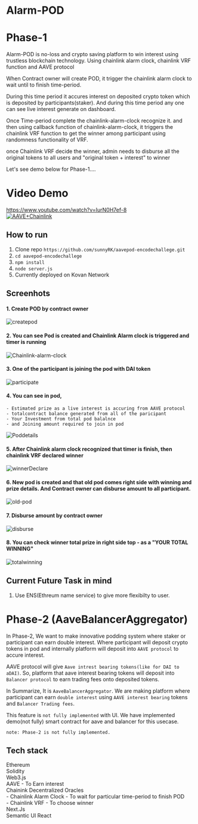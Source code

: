 # Alarm-POD

# Phase-1

Alarm-POD is no-loss and crypto saving platform to win interest using trustless blockchain technology. Using chainlink alarm clock, chainlink VRF function and AAVE protocol

When Contract owner will create POD, it trigger the chainlink alarm clock to wait until to finish time-period.

During this time period it accures interest on deposited crypto token which is deposited by participants(staker).
And during this time period any one can see live interest generate on dashboard.

Once Time-period complete the chainlink-alarm-clock
recognize it. and then using callback function of chainlink-alarm-clock, it triggers the chainlink VRF function to get the winner among participant using randomness functionality of VRF.

once Chainlink VRF decide the winner, admin needs to disburse all the original tokens to all users and "original token + interest" to winner

Let's see demo below for Phase-1....

# Video Demo

https://www.youtube.com/watch?v=IurN0H7ef-8  
[![AAVE+Chainlink](aavechainlink.png.png)](https://www.youtube.com/watch?v=IurN0H7ef-8 "Alarm-POD")
## How to run

1. Clone repo `https://github.com/sunnyRK/aavepod-encodechallege.git`
2. `cd aavepod-encodechallege` 
2. `npm install`
3. `node server.js`
4. Currently deployed on Kovan Network

## Screenhots

#### 1. Create POD by contract owner 
![createpod](Screenshots/Screenshot1.png)

#### 2. You can see Pod is created and Chainlink Alarm clock is triggered and timer is running 
![Chainlink-alarm-clock](Screenshots/Screenshot2.png)

#### 3. One of the participant is joining the pod with DAI token 
![participate](Screenshots/Screenshot3.png)

#### 4. You can see in pod,
    - Estimated prize as a live interest is accuring from AAVE protocol
    - totalcontract balance generated from all of the paricipant
    - Your Investment from total pod balalnce
    - and Joining amount required to join in pod
![Poddetails](Screenshots/Screenshot4.png)

#### 5. After Chainlink alarm clock recognized that timer is finish, then chainlink VRF declared winner
![winnerDeclare](Screenshots/Screenshot5.png)

#### 6. New pod is created and that old pod comes right side with winning and prize details. And Contract owner can disburse amount to all participant. 
![old-pod](Screenshots/Screenshot6.png)

#### 7. Disburse amount by contract owner 
![disburse](Screenshots/Screenshot7.png)

#### 8. You can check winner total prize in right side top - as a "YOUR TOTAL WINNING" 
![totalwinning](Screenshots/Screenshot8.png)

## Current Future Task in mind
1. Use ENS(Ethreum name service) to give more flexibilty to user.

# Phase-2 (AaveBalancerAggregator)

In Phase-2, We want to make innovative podding system where staker or participant can earn double interest. Where participant will deposit crypto tokens in pod and internally platform will deposit into `AAVE protocol` to accure interest.  

AAVE protocol will give `Aave intrest bearing tokens(like for DAI to aDAI)`. So, platform that aave interest bearing tokens will deposit into `Balancer protocol` to earn trading fees onto deposited tokens.

In Summarize, It is `AaveBalancerAggregator`. We are making platform where participant can earn `double interest` using `AAVE interest bearing` tokens and `Balancer Trading fees`. 

This feature is `not fully implemented` with UI. We have implemented demo(not fully) smart contract for aave and balancer for this usecase.  

`note: Phase-2 is not fully implemented.`


## Tech stack

Ethereum   
Solidity   
Web3.js  
AAVE - To Earn interest  
Chainink Decentralized Oracles  
    - Chainlink Alarm Clock - To wait for particular time-period to finish POD  
    - Chainlink VRF - To choose winner  
Next.Js  
Semantic UI React
